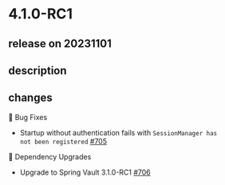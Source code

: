 # 4.1.0-RC1

## release on 20231101

## description

## changes

🐞 Bug Fixes

* Startup without authentication fails with <code>SessionManager has not been registered</code> <a href="https://github.com/spring-cloud/spring-cloud-vault/issues/705" data-hovercard-type="issue" data-hovercard-url="/spring-cloud/spring-cloud-vault/issues/705/hovercard">#705</a>

🔨 Dependency Upgrades

* Upgrade to Spring Vault 3.1.0-RC1 <a href="https://github.com/spring-cloud/spring-cloud-vault/issues/706" data-hovercard-type="issue" data-hovercard-url="/spring-cloud/spring-cloud-vault/issues/706/hovercard">#706</a>

